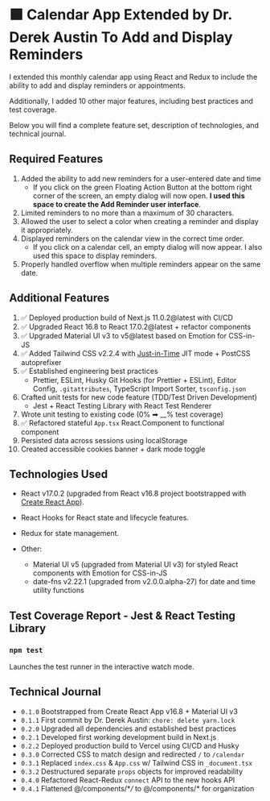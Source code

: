 # 🟩 Calendar App Extended by Dr. Derek Austin To Add and Display Reminders

I extended this monthly calendar app using React and Redux to include the ability to add and display reminders or appointments.

Additionally, I added 10 other major features, including best practices and test coverage.

Below you will find a complete feature set, description of technologies, and technical journal.

## Required Features

1. Added the ability to add new reminders for a user-entered date and time
   - If you click on the green Floating Action Button at the bottom right corner of the screen, an empty dialog will now open. **I used this space to create the Add Reminder user interface**.
2. Limited reminders to no more than a maximum of 30 characters.
3. Allowed the user to select a color when creating a reminder and display it appropriately.
4. Displayed reminders on the calendar view in the correct time order.
   - If you click on a calendar cell, an empty dialog will now appear. I also used this space to display reminders.
5. Properly handled overflow when multiple reminders appear on the same date.

## Additional Features

1. ✅ Deployed production build of Next.js 11.0.2@latest with CI/CD
2. ✅ Upgraded React 16.8 to React 17.0.2@latest + refactor components
3. ✅ Upgraded Material UI v3 to v5@latest based on Emotion for CSS-in-JS
4. ✅ Added Tailwind CSS v2.2.4 with [Just-in-Time](https://tailwindcss.com/docs/just-in-time-mode) JIT mode + PostCSS autoprefixer
5. ✅ Established engineering best practices
   - Prettier, ESLint, Husky Git Hooks (for Prettier + ESLint), Editor Config, `.gitattributes`, TypeScript Import Sorter, `tsconfig.json`
6. Crafted unit tests for new code feature (TDD/Test Driven Development)
   - Jest + React Testing Library with React Test Renderer
7. Wrote unit testing to existing code (0% ➡ \_\_% test coverage)
8. ✅ Refactored stateful `App.tsx` React.Component to functional component
9. Persisted data across sessions using localStorage
10. Created accessible cookies banner + dark mode toggle

## Technologies Used

- React v17.0.2 (upgraded from React v16.8 project bootstrapped with [Create React App](https://github.com/facebook/create-react-app)).

- React Hooks for React state and lifecycle features.

- Redux for state management.

- Other:
  - Material UI v5 (upgraded from Material UI v3) for styled React components with Emotion for CSS-in-JS
  - date-fns v2.22.1 (upgraded from v2.0.0.alpha-27) for date and time utility functions

## Test Coverage Report - Jest & React Testing Library

### `npm test`

Launches the test runner in the interactive watch mode.

## Technical Journal

- `0.1.0` Bootstrapped from Create React App v16.8 + Material UI v3
- `0.1.1` First commit by Dr. Derek Austin: `chore: delete yarn.lock`
- `0.2.0` Upgraded all dependencies and established best practices
- `0.2.1` Developed first working development build in Next.js
- `0.2.2` Deployed production build to Vercel using CI/CD and Husky
- `0.3.0` Corrected CSS to match design and redirected `/` to `/calendar`
- `0.3.1` Replaced `index.css` & `App.css` w/ Tailwind CSS in `_document.tsx`
- `0.3.2` Destructured separate `props` objects for improved readability
- `0.4.0` Refactored React-Redux `connect` API to the new hooks API
- `0.4.1` Flattened @/components/\*_/_ to @/components/\* for organization
